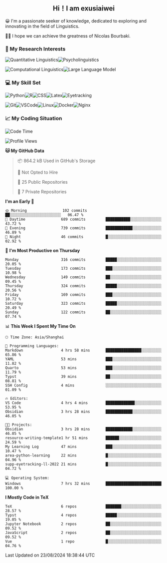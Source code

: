   

## <div align="center">Hi！I am exusiaiwei</div>  

😀 I'm a passionate seeker of knowledge, dedicated to exploring and innovating in the field of Linguistics.

🙋‍♂️ I hope we can achieve the greatness of Nicolas Bourbaki.

### 🔬 My Research Interests  

![Quantitative Linguistics](https://img.shields.io/badge/Quantitative%20Linguistics-%230072CC.svg?&style=for-the-badge&logo=appveyor&logoColor=white)![Psycholinguistics](https://img.shields.io/badge/Psycholinguistics-%2301a3a1.svg?&style=for-the-badge&logo=AWS%20Amplify&logoColor=white)

![Computational Linguistics](https://img.shields.io/badge/Computational%20Linguistics-%231877F2.svg?&style=for-the-badge&logo=Markdown&logoColor=white)![Large Language Model](https://img.shields.io/badge/Large%20Language%20Model-%23F76300.svg?&style=for-the-badge&logo=Android&logoColor=white)

### 💻 My Skill Set

![Python](https://img.shields.io/badge/Python-%2314354C.svg?style=for-the-badge&logo=python&logoColor=white&color=2AB3E3)![R](https://img.shields.io/badge/-R-276DC3?style=for-the-badge&logo=r&logoColor=white)![CSS](https://img.shields.io/badge/-CSS-1572B6?style=for-the-badge&logo=css3&logoColor=white)![Latex](https://img.shields.io/badge/-Latex-008080?style=for-the-badge&logo=latex&logoColor=white)![Eyetracking](https://img.shields.io/badge/Eyetracking-%230078D6?style=for-the-badge&logo=SearXNG&logoColor=#3050FF)

![Git](https://img.shields.io/badge/-Git-F05032?style=for-the-badge&logo=git&logoColor=white)![VSCode](https://img.shields.io/badge/-VSCode-007ACC?style=for-the-badge&logo=visual-studio-code&logoColor=white)![Linux](https://img.shields.io/badge/-Linux-FCC624?style=for-the-badge&logo=linux&logoColor=black)![Docker](https://img.shields.io/badge/-Docker-2496ED?style=for-the-badge&logo=docker&logoColor=white)![Nginx](https://img.shields.io/badge/-Nginx-009639?style=for-the-badge&logo=nginx&logoColor=white)

### 📈 My Coding Situation

<!--START_SECTION:waka-->
![Code Time](http://img.shields.io/badge/Code%20Time-245%20hrs%2027%20mins-blue)

![Profile Views](http://img.shields.io/badge/Profile%20Views-0-blue)

**🐱 My GitHub Data** 

> 📦 864.2 kB Used in GitHub's Storage 
 > 
> 🚫 Not Opted to Hire
 > 
> 📜 25 Public Repositories 
 > 
> 🔑 7 Private Repositories 
 > 
**I'm an Early 🐤** 

```text
🌞 Morning                102 commits         ██░░░░░░░░░░░░░░░░░░░░░░░   06.47 % 
🌆 Daytime                689 commits         ███████████░░░░░░░░░░░░░░   43.72 % 
🌃 Evening                739 commits         ████████████░░░░░░░░░░░░░   46.89 % 
🌙 Night                  46 commits          █░░░░░░░░░░░░░░░░░░░░░░░░   02.92 % 
```
📅 **I'm Most Productive on Thursday** 

```text
Monday                   316 commits         █████░░░░░░░░░░░░░░░░░░░░   20.05 % 
Tuesday                  173 commits         ███░░░░░░░░░░░░░░░░░░░░░░   10.98 % 
Wednesday                149 commits         ██░░░░░░░░░░░░░░░░░░░░░░░   09.45 % 
Thursday                 324 commits         █████░░░░░░░░░░░░░░░░░░░░   20.56 % 
Friday                   169 commits         ███░░░░░░░░░░░░░░░░░░░░░░   10.72 % 
Saturday                 323 commits         █████░░░░░░░░░░░░░░░░░░░░   20.49 % 
Sunday                   122 commits         ██░░░░░░░░░░░░░░░░░░░░░░░   07.74 % 
```


📊 **This Week I Spent My Time On** 

```text
🕑︎ Time Zone: Asia/Shanghai

💬 Programming Languages: 
Markdown                 4 hrs 58 mins       ████████████████░░░░░░░░░   65.86 % 
YAML                     53 mins             ███░░░░░░░░░░░░░░░░░░░░░░   11.82 % 
Quarto                   53 mins             ███░░░░░░░░░░░░░░░░░░░░░░   11.79 % 
Typst                    39 mins             ██░░░░░░░░░░░░░░░░░░░░░░░   08.81 % 
SSH Config               4 mins              ░░░░░░░░░░░░░░░░░░░░░░░░░   01.09 % 

🔥 Editors: 
VS Code                  4 hrs 4 mins        █████████████░░░░░░░░░░░░   53.95 % 
Obsidian                 3 hrs 28 mins       ████████████░░░░░░░░░░░░░   46.05 % 

🐱‍💻 Projects: 
Obsidian                 3 hrs 28 mins       ████████████░░░░░░░░░░░░░   46.05 % 
resource-writing-template1 hr 51 mins        ██████░░░░░░░░░░░░░░░░░░░   24.59 % 
My Learning Log          47 mins             ███░░░░░░░░░░░░░░░░░░░░░░   10.47 % 
area-python-learning     22 mins             █░░░░░░░░░░░░░░░░░░░░░░░░   04.96 % 
supp-eyetracking-ll-2022 21 mins             █░░░░░░░░░░░░░░░░░░░░░░░░   04.72 % 

💻 Operating System: 
Windows                  7 hrs 32 mins       █████████████████████████   100.00 % 
```

**I Mostly Code in TeX** 

```text
TeX                      6 repos             ███████░░░░░░░░░░░░░░░░░░   28.57 % 
Typst                    4 repos             █████░░░░░░░░░░░░░░░░░░░░   19.05 % 
Jupyter Notebook         2 repos             ██░░░░░░░░░░░░░░░░░░░░░░░   09.52 % 
JavaScript               2 repos             ██░░░░░░░░░░░░░░░░░░░░░░░   09.52 % 
Vue                      1 repo              █░░░░░░░░░░░░░░░░░░░░░░░░   04.76 % 
```




 Last Updated on 23/08/2024 18:38:44 UTC
<!--END_SECTION:waka-->
